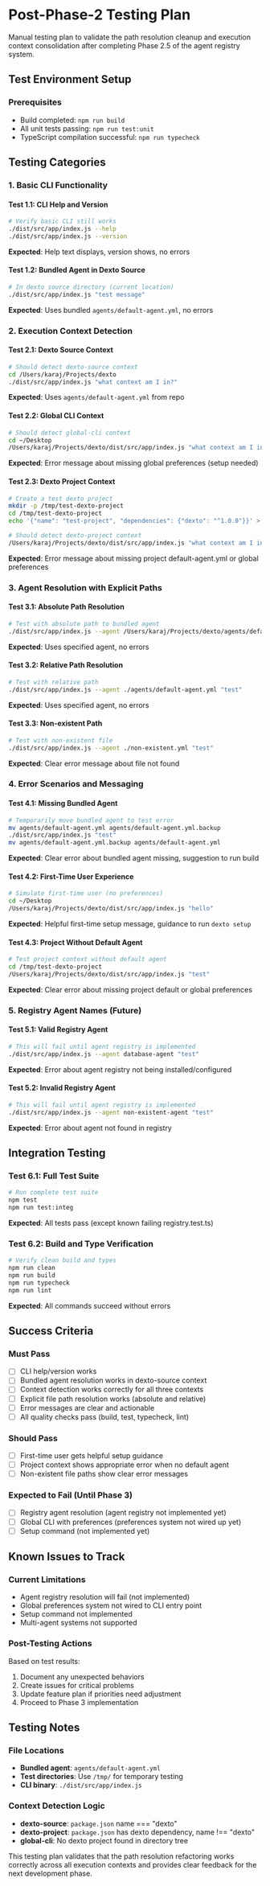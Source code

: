 # Post-Phase-2 Testing Plan

Manual testing plan to validate the path resolution cleanup and execution context consolidation after completing Phase 2.5 of the agent registry system.

## Test Environment Setup

### Prerequisites
- Build completed: `npm run build`
- All unit tests passing: `npm run test:unit`
- TypeScript compilation successful: `npm run typecheck`

## Testing Categories

### 1. Basic CLI Functionality

#### Test 1.1: CLI Help and Version
```bash
# Verify basic CLI still works
./dist/src/app/index.js --help
./dist/src/app/index.js --version
```
**Expected**: Help text displays, version shows, no errors

#### Test 1.2: Bundled Agent in Dexto Source
```bash
# In dexto source directory (current location)
./dist/src/app/index.js "test message"
```
**Expected**: Uses bundled `agents/default-agent.yml`, no errors

### 2. Execution Context Detection

#### Test 2.1: Dexto Source Context
```bash
# Should detect dexto-source context
cd /Users/karaj/Projects/dexto
./dist/src/app/index.js "what context am I in?"
```
**Expected**: Uses `agents/default-agent.yml` from repo

#### Test 2.2: Global CLI Context  
```bash
# Should detect global-cli context
cd ~/Desktop
/Users/karaj/Projects/dexto/dist/src/app/index.js "what context am I in?"
```
**Expected**: Error message about missing global preferences (setup needed)

#### Test 2.3: Dexto Project Context
```bash
# Create a test dexto project
mkdir -p /tmp/test-dexto-project
cd /tmp/test-dexto-project
echo '{"name": "test-project", "dependencies": {"dexto": "^1.0.0"}}' > package.json

# Should detect dexto-project context
/Users/karaj/Projects/dexto/dist/src/app/index.js "what context am I in?"
```
**Expected**: Error message about missing project default-agent.yml or global preferences

### 3. Agent Resolution with Explicit Paths

#### Test 3.1: Absolute Path Resolution
```bash
# Test with absolute path to bundled agent
./dist/src/app/index.js --agent /Users/karaj/Projects/dexto/agents/default-agent.yml "test"
```
**Expected**: Uses specified agent, no errors

#### Test 3.2: Relative Path Resolution
```bash
# Test with relative path
./dist/src/app/index.js --agent ./agents/default-agent.yml "test"
```
**Expected**: Uses specified agent, no errors

#### Test 3.3: Non-existent Path
```bash
# Test with non-existent file
./dist/src/app/index.js --agent ./non-existent.yml "test"
```
**Expected**: Clear error message about file not found

### 4. Error Scenarios and Messaging

#### Test 4.1: Missing Bundled Agent
```bash
# Temporarily move bundled agent to test error
mv agents/default-agent.yml agents/default-agent.yml.backup
./dist/src/app/index.js "test"
mv agents/default-agent.yml.backup agents/default-agent.yml
```
**Expected**: Clear error about bundled agent missing, suggestion to run build

#### Test 4.2: First-Time User Experience
```bash
# Simulate first-time user (no preferences)
cd ~/Desktop
/Users/karaj/Projects/dexto/dist/src/app/index.js "hello"
```
**Expected**: Helpful first-time setup message, guidance to run `dexto setup`

#### Test 4.3: Project Without Default Agent
```bash
# Test project context without default agent
cd /tmp/test-dexto-project
/Users/karaj/Projects/dexto/dist/src/app/index.js "test"
```
**Expected**: Clear error about missing project default or global preferences

### 5. Registry Agent Names (Future)

#### Test 5.1: Valid Registry Agent
```bash
# This will fail until agent registry is implemented
./dist/src/app/index.js --agent database-agent "test"
```
**Expected**: Error about agent registry not being installed/configured

#### Test 5.2: Invalid Registry Agent
```bash
# This will fail until agent registry is implemented  
./dist/src/app/index.js --agent non-existent-agent "test"
```
**Expected**: Error about agent not found in registry

## Integration Testing

### Test 6.1: Full Test Suite
```bash
# Run complete test suite
npm test
npm run test:integ
```
**Expected**: All tests pass (except known failing registry.test.ts)

### Test 6.2: Build and Type Verification
```bash
# Verify clean build and types
npm run clean
npm run build
npm run typecheck
npm run lint
```
**Expected**: All commands succeed without errors

## Success Criteria

### Must Pass
- [ ] CLI help/version works
- [ ] Bundled agent resolution works in dexto-source context
- [ ] Context detection works correctly for all three contexts
- [ ] Explicit file path resolution works (absolute and relative)
- [ ] Error messages are clear and actionable
- [ ] All quality checks pass (build, test, typecheck, lint)

### Should Pass  
- [ ] First-time user gets helpful setup guidance
- [ ] Project context shows appropriate error when no default agent
- [ ] Non-existent file paths show clear error messages

### Expected to Fail (Until Phase 3)
- [ ] Registry agent resolution (agent registry not implemented yet)
- [ ] Global CLI with preferences (preferences system not wired up yet)
- [ ] Setup command (not implemented yet)

## Known Issues to Track

### Current Limitations
- Agent registry resolution will fail (not implemented)
- Global preferences system not wired to CLI entry point
- Setup command not implemented
- Multi-agent systems not supported

### Post-Testing Actions
Based on test results:
1. Document any unexpected behaviors
2. Create issues for critical problems
3. Update feature plan if priorities need adjustment
4. Proceed to Phase 3 implementation

## Testing Notes

### File Locations
- **Bundled agent**: `agents/default-agent.yml`
- **Test directories**: Use `/tmp/` for temporary testing
- **CLI binary**: `./dist/src/app/index.js`

### Context Detection Logic
- **dexto-source**: `package.json` name === "dexto"
- **dexto-project**: `package.json` has dexto dependency, name !== "dexto"  
- **global-cli**: No dexto project found in directory tree

This testing plan validates that the path resolution refactoring works correctly across all execution contexts and provides clear feedback for the next development phase.